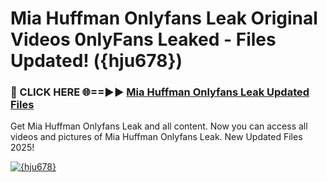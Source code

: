 # Mia Huffman Onlyfans Leak Original Videos 0nlyFans Leaked - Files Updated! ({hju678})

<h3>🔴 CLICK HERE 🌐==►► <a href="https://tinyurl.com/ms9xzufz" rel="nofollow">Mia Huffman Onlyfans Leak Updated Files</a></h3>

Get Mia Huffman Onlyfans Leak and all content. Now you can access all videos and pictures of Mia Huffman Onlyfans Leak. New Updated Files 2025!

[![{hju678}](https://i.imgur.com/PQ7UWWw.gif)](https://tinyurl.com/ms9xzufz)